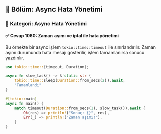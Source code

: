 ## 📘 Bölüm: Async Hata Yönetimi
### 🔹 Kategori: Async Hata Yönetimi
#### ✅ Cevap 1060: Zaman aşımı ve iptal ile hata yönetimi

Bu örnekte bir async işlem `tokio::time::timeout` ile sınırlandırılır. Zaman aşımı durumunda hata mesajı gösterilir, işlem tamamlanırsa sonucu yazdırılır.

```rust
use tokio::time::{timeout, Duration};

async fn slow_task() -> &'static str {
    tokio::time::sleep(Duration::from_secs(2)).await;
    "Tamamlandı"
}

#[tokio::main]
async fn main() {
    match timeout(Duration::from_secs(1), slow_task()).await {
        Ok(res) => println!("Sonuç: {}", res),
        Err(_) => println!("Zaman aşımı!"),
    }
}
```
